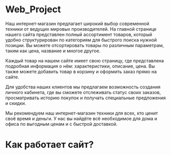 # Web_Project

Наш интернет-магазин предлагает широкий выбор современной техники от ведущих мировых производителей. На главной странице нашего сайта представлен полный ассортимент товаров, который удобно структурирован по категориям для быстрого поиска нужной позиции. Вы можете отсортировать товары по различным параметрам, таким как цена, название и многое другое.

Каждый товар на нашем сайте имеет свою страницу, где представлена подробная информация о нём: характеристики, описание, цена. Вы также можете добавить товар в корзину и оформить заказ прямо на сайте.

Для удобства наших клиентов мы предлагаем возможность создания личного кабинета, где вы сможете отслеживать статус своих заказов, просматривать историю покупок и получать специальные предложения и скидки.

Мы рекомендуем наш интернет-магазин техники для всех, кто ценит своё время и деньги. У нас вы найдёте всё необходимое для дома и офиса по выгодным ценам и с быстрой доставкой.

# Как работает сайт?
